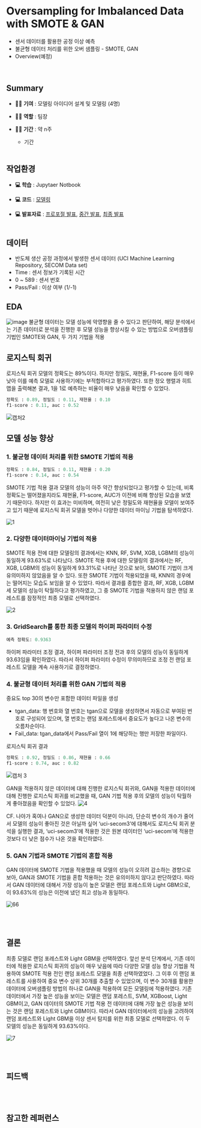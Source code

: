 # Oversampling for Imbalanced Data with SMOTE & GAN
* 센서 데이터를 활용한 공정 이상 예측
* 불균형 데이터 처리를 위한 오버 샘플링 - SMOTE, GAN  
* Overview(예정)  
<img> </br></br>

## Summary  
* 👩‍💻 **기여** : 모델링 아이디어 설계 및 모델링 (4명)
  
* 👩‍💻 **역할** : 팀장
  
* 👩‍💻 **기간** : 약 n주
	* 기간 </br></br>

## 작업환경
* **💻 학습** : Jupytaer Notbook
  
* **💻 코드** :  [모델링]()
  
* **💻 발표자료**  : [프로포절 발표](), [중간 발표](), [최종 발표]() </br></br>

## 데이터
* 반도체 생산 공정 과정에서 발생한 센서 데이터 (UCI Machine Learning Repository, SECOM Data set)
* Time : 센서 정보가 기록된 시간  
* 0 ~ 589 : 센서 번호
* Pass/Fail : 이상 여부 (1/-1)  

## EDA
![image](https://github.com/Seohee-Kim/uni-secom/assets/62201733/03ffcb5e-c25c-4314-91c4-77a8da09bbe2)
불균형 데이터는 모델 성능에 악영향을 줄 수 있다고 판단하여, 해당 분석에서는 기존 데이터로 분석을 진행한 후 모델 성능을 향상시킬 수 있는 방법으로 오버샘플링 기법인 SMOTE와 GAN, 두 가지 기법을 적용  

## 로지스틱 회귀
로지스틱 회귀 모델의 정확도는 89%이다. 하지만 정밀도, 재현율, F1-score 등이 매우 낮아 이를 예측 모델로 사용하기에는 부적합하다고 평가하였다. 또한 정오 행렬과 히트맵을 출력해본 결과, 1을 1로 예측하는 비율이 매우 낮음을 확인할 수 있었다.

```python
정확도 : 0.89, 정밀도 : 0.11, 재현율 : 0.10
f1-score : 0.11, auc : 0.52
```
![캡처2](https://github.com/Seohee-Kim/uni-secom/assets/62201733/f0bb44b7-3c2c-4360-b0fd-f495fdb60552)  


## 모델 성능 향상

### 1. 불균형 데이터 처리를 위한 SMOTE 기법의 적용

```python
정확도 : 0.84, 정밀도 : 0.11, 재현율 : 0.20
f1-score : 0.14, auc : 0.54
```
SMOTE 기법 적용 결과 모델의 성능이 아주 약간 향상되었다고 평가할 수 있는데, 비록 정확도는 떨어졌을지라도 재현율, F1-score, AUC가 이전에 비해 향상된 모습을 보였기 때문이다.
하지만 이 효과는 미비하며, 여전히 낮은 정밀도와 재현율을 모델이 보여주고 있기 때문에 로지스틱 회귀 모델을 벗어나 다양한 데이터 마이닝 기법을 탐색하였다.

![1](https://github.com/Seohee-Kim/uni-secom/assets/62201733/c61731b4-449c-4d93-a972-133196bdfc97)


### 2. 다양한 데이터마이닝 기법의 적용

SMOTE 적용 전에 대한 모델링의 결과에서는 KNN, RF, SVM, XGB, LGBM의 성능이 동일하게 93.63%로 나타났다. SMOTE 적용 후에 대한 모델링의 결과에서는 RF, XGB, LGBM의 성능이 동일하게 93.31%로 나타난 것으로 보아, SMOTE 기법이 크게 유의미하지 않았음을 알 수 있다. 또한 SMOTE 기법이 적용되었을 때, KNN의 경우에는 떨어지는 모습도 보임을 알 수 있었다.
따라서 결과를 종합한 결과, RF, XGB, LGBM 세 모델의 성능이 탁월하다고 평가하였고, 그 중 SMOTE 기법을 적용하지 않은 랜덤 포레스트를 잠정적인 최종 모델로 선택하였다.

![2](https://github.com/Seohee-Kim/uni-secom/assets/62201733/0b45c1a4-9d76-4802-a78a-95234d0ebfa5)

### 3. GridSearch를 통한 최종 모델의 하이퍼 파라미터 수정
```python
예측 정확도: 0.9363
```
하이퍼 파라미터 조정 결과, 하이퍼 파라미터 조정 전과 후의 모델의 성능이 동일하게 93.63임을 확인하였다.
따라서 하이퍼 파라미터 수정이 무의미하므로 조정 전 랜덤 포레스트 모델을 계속 사용하기로 결정하였다.

### 4. 불균형 데이터 처리를 위한 GAN 기법의 적용

중요도 top 30의 변수만 포함한 데이터 파일을 생성
* tgan_data: 행 번호와 열 번호는 tgan으로 모델을 생성하면서 자동으로 부여된 번호로 구성되어 있으며, 열 번호는 랜덤 포레스트에서 중요도가 높다고 나온 변수의 오름차순이다.
* Fail_data: tgan_data에서 Pass/Fail 열이 1에 해당하는 행만 저장한 파일이다.

로지스틱 회귀 결과

```python
정확도 : 0.92, 정밀도 : 0.86, 재현율 : 0.66
f1-score : 0.74, auc : 0.82
```
![캡처 3](https://github.com/Seohee-Kim/uni-secom/assets/62201733/1a39b29c-000b-4a9c-b5d9-86ca00b82af2)  

GAN을 적용하지 않은 데이터에 대해 진행한 로지스틱 회귀와, GAN을 적용한 데이터에 대해 진행한 로지스틱 회귀를 비교했을 때, GAN 기법 적용 후의 모델의 성능이 탁월하게 좋아졌음을 확인할 수 있었다.
![4](https://github.com/Seohee-Kim/uni-secom/assets/62201733/baa3d158-1809-4241-a806-45bdb1d06944)

CF. 나아가 혹여나 GAN으로 생성한 데이터 덕분이 아니라, 단순히 변수의 개수가 줄어서 모델의 성능이 좋아진 것은 아닐까 싶어 ‘uci-secom3’에 대해서도 로지스틱 회귀 분석을 실행한 결과, ‘uci-secom3’에 적용한 것은 원본 데이터인 ‘uci-secom’에 적용한 것보다 더 낮은 점수가 나온 것을 확인하였다.

### 5. GAN 기법과 SMOTE 기법의 혼합 적용
GAN 데이터에 SMOTE 기법을 적용했을 때 모델의 성능이 오히려 감소하는 경향으로 보아, GAN과 SMOTE 기법을 혼합 적용하는 것은 유의미하지 않다고 판단하였다.
따라서 GAN 데이터에 대해서 가장 성능이 높은 모델은 랜덤 포레스트와 Light GBM으로, 이 93.63%의 성능은 이전에 냈던 최고 성능과 동일하다. 

![66](https://github.com/Seohee-Kim/uni-secom/assets/62201733/bf06c3af-ee07-4c00-9087-33db1d169fce)

</br></br>
## 결론
최종 모델로 랜덤 포레스트와 Light GBM을 선택하였다.
앞선 분석 단계에서, 기존 데이터에 적용한 로지스틱 회귀의 성능이 매우 낮음에 따라 다양한 모델 성능 향상 기법을 적용하여 SMOTE 적용 전인 랜덤 포레스트 모델을 최종 선택하였었다. 그 이후 이 랜덤 포레스트를 사용하여 중요 변수 상위 30개를 추출할 수 있었으며, 이 변수 30개를 활용한 데이터에 오버샘플링 방법의 하나로 GAN을 적용하여 모든 모델링에 적용하였다.
기존 데이터에서 가장 높은 성능을 보이는 모델은 랜덤 포레스트, SVM, XGBoost, Light GBM이고, GAN 데이터의 SMOTE 기법 적용 전 데이터에 대해 가장 높은 성능을 보이는 것은 랜덤 포레스트와 Light GBM이다. 따라서 GAN 데이터에서의 성능을 고려하여 랜덤 포레스트와 Light GBM을 이상 센서 탐지를 위한 최종 모델로 선택하였다. 이 두 모델의 성능은 동일하게 93.63%이다.

![7](https://github.com/Seohee-Kim/uni-secom/assets/62201733/00c7bf42-e80b-4e94-85fb-cac29e95e485)



</br></br>
## 피드백

</br></br>
## 참고한 레퍼런스  

